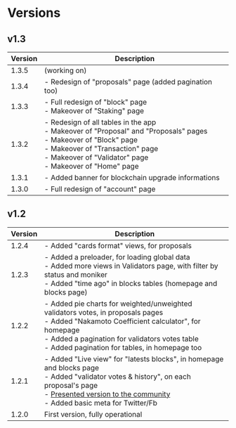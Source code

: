 # Versions

## v1.3

| Version | Description |
| - | - |
| 1.3.5 | (working on) |
| 1.3.4 | - Redesign of "proposals" page (added pagination too) |
| 1.3.3 | - Full redesign of "block" page<br />- Makeover of "Staking" page | |
| 1.3.2 | - Redesign of all tables in the app<br />- Makeover of "Proposal" and "Proposals" pages<br />- Makeover of "Block" page<br />- Makeover of "Transaction" page<br />- Makeover of "Validator" page<br />- Makeover of "Home" page |
| 1.3.1 | - Added banner for blockchain upgrade informations |
| 1.3.0 | - Full redesign of "account" page |

## v1.2

| Version | Description |
| - | - |
| 1.2.4 | - Added "cards format" views, for proposals |
| 1.2.3 | - Added a preloader, for loading global data<br />- Added more views in Validators page, with filter by status and moniker<br />- Added "time ago" in blocks tables (homepage and blocks page) |
| 1.2.2 | - Added pie charts for weighted/unweighted validators votes, in proposals pages<br />- Added "Nakamoto Coefficient calculator", for homepage<br />- Added a pagination for validators votes table<br />- Added pagination for tables, in homepage too |
| 1.2.1 | - Added "Live view" for "latests blocks", in homepage and blocks page<br />- Added "validator votes & history", on each proposal's page<br />- <u>Presented version to the community</u><br />- Added basic meta for Twitter/Fb |
| 1.2.0 | First version, fully operational |
